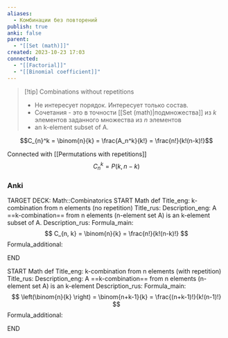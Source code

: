 ```yaml
---
aliases:
  - Комбинации без повторений
publish: true
anki: false
parent:
  - "[[Set (math)]]"
created: 2023-10-23 17:03
connected:
  - "[[Factorial]]"
  - "[[Binomial coefficient]]"
---
```


> [!tip] Combinations without repetitions
> - Не интересует порядок. Интересует только состав.
> - Сочетания  - это в точности [[Set (math)|подмножества]]  из ${} k {}$ элементов заданного множества из $n {}$ элементов
> - an k-element subset of A. 

$$C_{n}^k = \binom{n}{k} = \frac{A_n^k}{k!} = \frac{n!}{k!(n-k)!}$$

Connected with [[Permutations with repetitions]]
$$C_n^k = P(k, n-k)$$

### Anki
TARGET DECK: Math::Combinatorics
START
Math def
Title_eng: k-combination from n elements (no repetition)
Title_rus: 
Description_eng: A ==k-combination== from n elements (n-element set A) is an k-element subset of A. 
Description_rus: 
Formula_main: $$
C_{n, k} = \binom{n}{k} = \frac{n!}{k!(n-k)!}
$$
Formula_additional:
<!--ID: 1698069941441-->
END

START
Math def
Title_eng: k-combination from n elements (with repetition)
Title_rus: 
Description_eng: A ==k-combination== from n elements (n-element set A) is an k-element 
Description_rus: 
Formula_main: $$
\left(\binom{n}{k} \right) = \binom{n+k-1}{k} = \frac{(n+k-1)!}{k!(n-1)!}
$$
Formula_additional:
<!--ID: 1698070674572-->
END
